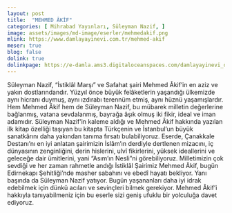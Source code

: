 ```yaml
---
layout: post
title:  "MEHMED ÂKİF"
categories: [ Mihrabad Yayınları, Süleyman Nazif, ]
image: assets/images/md-image/eserler/mehmedakif.png
mlink: https://www.damlayayinevi.com.tr/mehmed-akif
meser: true
blog: false
dolink: true
dolinkpage: https://e-damla.ams3.digitaloceanspaces.com/damlayayinevi_ornek_sayfalar/9786058301979/index.html
---
```


Süleyman Nazif, “İstiklâl Marşı” ve Safahat şairi Mehmed Âkif’in en aziz ve yakın dostlarındandır. Yüzyıl önce büyük felâketlerin yaşandığı ülkemizde aynı hicranı duymuş,
aynı ızdırabı terennüm etmiş, aynı hüznü yaşamışlardır. Hem Mehmed Âkif hem de
Süleyman Nazif, bu mübarek milletin değerlerine bağlanmış, vatana sevdalanmış, bayrağa
âşık olmuş iki fikir, ideal ve iman adamıdır. Süleyman Nazif’in kaleme aldığı ve Mehmed Âkif hakkında yazılan ilk kitap özelliği taşıyan bu kitapta Türkçenin ve İstanbul’un büyük sanatkârını daha yakından tanıma fırsatı bulabiliyoruz. Eserde, Çanakkale Destanı’nı en iyi anlatan şairimizin İslâm’ın derdiyle dertlenen mizacını, iç dünyasının zenginliğini, derin hislerini, ulvî fikirlerini, yüksek ideallerini ve geleceğe dair ümitlerini, yani “Asım’ın Nesli”ni görebiliyoruz.
Milletimizin çok sevdiği ve her zaman rahmetle andığı İstiklâl Şairimiz Mehmed Âkif, bugün Edirnekapı Şehitliği’nde masher sabahını ve ebedî hayatı bekliyor. Yanı başında da Süleyman Nazif yatıyor. Bugün yaşananları daha iyi idrak edebilmek için dünkü acıları ve sevinçleri bilmek gerekiyor. Mehmed Âkif’i hakkıyla tanıyabilmeniz için bu eserle sizi geniş ufuklu bir yolculuğa davet ediyoruz.